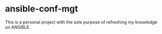 # ansible-conf-mgt
This is a personal project with the sole purpose of refreshing my knowledge on ANSIBLE.

